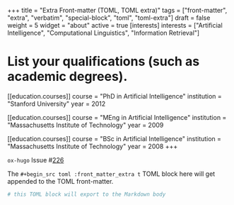+++
title = "Extra Front-matter (TOML, TOML extra)"
tags = ["front-matter", "extra", "verbatim", "special-block", "toml", "toml-extra"]
draft = false
weight = 5
widget = "about"
active = true
[interests]
  interests = ["Artificial Intelligence", "Computational Linguistics", "Information Retrieval"]
# List your qualifications (such as academic degrees).
[[education.courses]]
  course = "PhD in Artificial Intelligence"
  institution = "Stanford University"
  year = 2012

[[education.courses]]
  course = "MEng in Artificial Intelligence"
  institution = "Massachusetts Institute of Technology"
  year = 2009

[[education.courses]]
  course = "BSc in Artificial Intelligence"
  institution = "Massachusetts Institute of Technology"
  year = 2008
+++

`ox-hugo` Issue #[226](https://github.com/kaushalmodi/ox-hugo/issues/226)

The `#+begin_src toml :front_matter_extra t` TOML block here will get
appended to the TOML front-matter.

```toml
# this TOML block will export to the Markdown body
```
